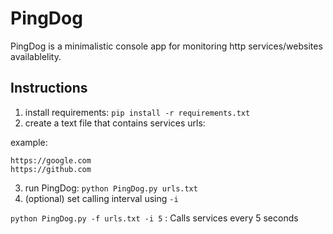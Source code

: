 # PingDog
PingDog is a minimalistic console app for monitoring http services/websites availablelity.

## Instructions
1. install requirements: `pip install -r requirements.txt`
2. create a text file that contains services urls:

example:
```
https://google.com
https://github.com
```
3. run PingDog: `python PingDog.py urls.txt`
4. (optional) set calling interval using `-i`

`python PingDog.py -f urls.txt -i 5` : Calls services every 5 seconds
